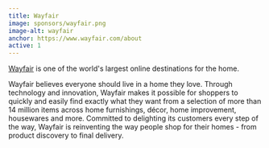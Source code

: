 ```yaml
---
title: Wayfair
image: sponsors/wayfair.png
image-alt: wayfair
anchor: https://www.wayfair.com/about
active: 1
---
```

<a href="https://www.wayfair.com/about" target="_blank">Wayfair</a> is one of the world's largest online destinations for the home.

Wayfair believes everyone should live in a home they love. Through technology and innovation, Wayfair makes it possible for shoppers to quickly and easily find exactly what they want from a selection of more than 14 million items across home furnishings, décor, home improvement, housewares and more. Committed to delighting its customers every step of the way, Wayfair is reinventing the way people shop for their homes - from product discovery to final delivery.
